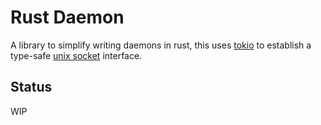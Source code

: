# Rust Daemon

A library to simplify writing daemons in rust, this uses [tokio]() to establish a type-safe [unix socket]() interface.

## Status

WIP

